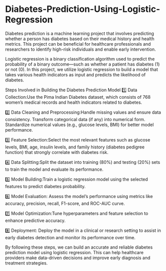 # Diabetes-Prediction-Using-Logistic-Regression
Diabetes prediction is a machine learning project that involves predicting whether a person has diabetes based on their medical history and health metrics. This project can be beneficial for healthcare professionals and researchers to identify high-risk individuals and enable early intervention.

Logistic regression is a binary classification algorithm used to predict the probability of a binary outcome—such as whether a patient has diabetes (1) or not (0). In this project, we utilize logistic regression to build a model that takes various health indicators as input and predicts the likelihood of diabetes.

Steps Involved in Building the Diabetes Prediction Model
1️⃣ Data Collection:Use the Pima Indian Diabetes dataset, which consists of 768 women’s medical records and health indicators related to diabetes.

2️⃣ Data Cleaning and Preprocessing:Handle missing values and ensure data consistency.
Transform categorical data (if any) into numerical form.
Standardize numerical values (e.g., glucose levels, BMI) for better model performance.

3️⃣ Feature Selection:Select the most relevant features such as glucose levels, BMI, age, insulin levels, and family history (diabetes pedigree function) that strongly correlate with diabetes risk.

4️⃣ Data Splitting:Split the dataset into training (80%) and testing (20%) sets to train the model and evaluate its performance.

5️⃣ Model Building:Train a logistic regression model using the selected features to predict diabetes probability.

6️⃣ Model Evaluation: Assess the model’s performance using metrics like accuracy, precision, recall, F1-score, and ROC-AUC curve.

7️⃣ Model Optimization:Tune hyperparameters and feature selection to enhance predictive accuracy.

8️⃣ Deployment: Deploy the model in a clinical or research setting to assist in early diabetes detection and monitor its performance over time.

By following these steps, we can build an accurate and reliable diabetes prediction model using logistic regression. This can help healthcare providers make data-driven decisions and improve early diagnosis and treatment strategies. 


